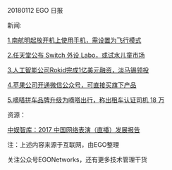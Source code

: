 20180112 EGO 日报

新闻:

[1.南航明起放开机上使用手机，需设置为飞行模式](http://t.cn/RQSlkY7)

[2.任天堂公布 Switch 外设 Labo，或试水儿童市场](http://t.cn/RQSBvfu)

[3.人工智能公司Rokid完成1亿美元融资，淡马锡领投](http://t.cn/RQSMKBa)

[4.苹果公司开通微信公众号，可直接买旗下产品](http://t.cn/RQSJjBZ)

[5.嘀嗒拼车品牌升级为嘀嗒出行，称出租车认证司机 18 万](http://t.cn/RQSCTeA)

资源：

[中娱智库：2017 中国网络表演（直播）发展报告](http://36kr.com/p/5114710.html)

注：上述内容来源于互联网，由EGO整理

关注公众号EGONetworks，还有更多技术管理干货
